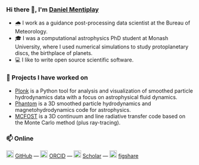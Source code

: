 ### Hi there 👋, I'm [Daniel Mentiplay](https://dmentipl.github.io/)

- 🌧 I work as a guidance post-processing data scientist at the Bureau of Meteorology.
- ‍🎓 I was a computational astrophysics PhD student at Monash University, where I used numerical simulations to study protoplanetary discs, the birthplace of planets.
- 💻 I like to write open source scientific software.

### 🌱 Projects I have worked on

- [Plonk](https://github.com/dmentipl/plonk) is a Python tool for analysis and
  visualization of smoothed particle hydrodynamics data with a focus on
  astrophysical fluid dynamics.
- [Phantom](https://github.com/danieljprice/phantom) is a 3D smoothed particle
  hydrodynamics and magnetohydrodynamics code for astrophysics.
- [MCFOST](https://ipag.osug.fr/~pintec/mcfost/docs/html/overview.html) is a 3D
  continuum and line radiative transfer code based on the Monte Carlo method
  (plus ray-tracing).

### 📫 Online

<img src="https://cdn.jsdelivr.net/npm/simple-icons@3.0.1/icons/github.svg" width=20px> [GitHub](https://github.com/dmentipl) ― <img src="https://cdn.jsdelivr.net/npm/simple-icons@3.0.1/icons/orcid.svg" width=20px> [ORCID](https://orcid.org/0000-0002-5526-8798) ― <img src="https://cdn.jsdelivr.net/npm/simple-icons@3.0.1/icons/googlescholar.svg" width=20px> [Scholar](https://scholar.google.com.au/citations?user=BNWvllgAAAAJ) ― <img src="https://cdn.jsdelivr.net/npm/simple-icons@3.0.1/icons/figshare.svg" width=20px> [figshare](https://figshare.com/authors/Daniel_Mentiplay/7505300)
